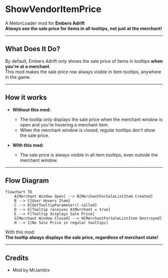 # ShowVendorItemPrice

A MelonLoader mod for **Embers Adrift**  
**Always see the sale price for items in all tooltips, not just at the merchant!**

---

## What Does It Do?

By default, Embers Adrift only shows the sale price of items in tooltips **when you're at a merchant**.  
This mod makes the sale price row always visible in item tooltips, anywhere in the game.

---

## How it works

- **Without this mod:**  
  - The tooltip only displays the sale price when the merchant window is open and you're hovering a merchant item.
  - When the merchant window is closed, regular tooltips don't show the sale price.

- **With this mod:**  
  - The sale price is always visible in all item tooltips, even outside the merchant window.

---

## Flow Diagram

```mermaid
flowchart TD
    A[Merchant Window Open] --> B[MerchantForSaleListItem Created]
    B --> C{User Hovers Item}
    C --> D[GetTooltipParameter() called]
    D --> E[Tooltip receives AtMerchant = true]
    E --> F[Tooltip displays Sale Price]
    G[Merchant Window Closed] --> H[MerchantForSaleListItem Destroyed]
    H --> I[No Sale Price in regular tooltips]
```

With this mod:  
**The tooltip always displays the sale price, regardless of merchant state!**

---
## Credits

- Mod by MrJambix

